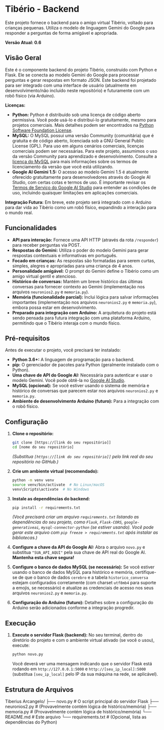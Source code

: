 # Tibério - Backend

Este projeto fornece o backend para o amigo virtual Tibério, voltado para crianças pequenas. Utiliza o modelo de linguagem Gemini do Google para responder a perguntas de forma amigável e apropriada.

**Versão Atual: 0.6**

## Visão Geral

Este é o componente backend do projeto Tibério, construído com Python e Flask. Ele se conecta ao modelo Gemini do Google para processar perguntas e gerar respostas em formato JSON. Este backend foi projetado para ser integrado com uma interface de usuário (atualmente em desenvolvimento/não incluído neste repositório) e futuramente com um robô físico (via Arduino).

**Licenças:**

* **Python:** Python é distribuído sob uma licença de código aberto permissiva. Você pode usá-lo e distribuí-lo gratuitamente, mesmo para projetos comerciais. Mais detalhes podem ser encontrados na [Python Software Foundation License](https://docs.python.org/3/license.html).
* **MySQL:** O MySQL possui uma versão Community (comunitária) que é gratuita e de código aberto, licenciada sob a GNU General Public License (GPL). Para uso em alguns cenários comerciais, licenças comerciais podem ser necessárias. Para este projeto, assumimos o uso da versão Community para aprendizado e desenvolvimento. Consulte a [licença do MySQL](https://www.mysql.com/about/legal/licensing/) para mais informações sobre os termos de licenciamento da versão que você está utilizando.
* **Google AI Gemini 1.5:** O acesso ao modelo Gemini 1.5 é atualmente oferecido gratuitamente para desenvolvedores através do Google AI Studio, com certas cotas e termos de uso. É importante revisar os [Termos de Serviço do Google AI Studio](https://makersuite.google.com/terms) para entender as condições de uso, incluindo quaisquer limitações em aplicações comerciais.

**Integração Futura:** Em breve, este projeto será integrado com o Arduino para dar vida ao Tibério como um robô físico, expandindo a interação para o mundo real.

## Funcionalidades

- **API para interação:** Fornece uma API HTTP (através da rota `/responder`) para receber perguntas via POST.
- **Respostas do Gemini:** Utiliza o poder do modelo Gemini para gerar respostas contextuais e informativas em português.
- **Focado em crianças:** As respostas são formatadas para serem curtas, simples, alegres e apropriadas para uma criança de 4 anos.
- **Personalidade amigável:** O prompt do Gemini define o Tibério como um amigo virtual gentil e atencioso.
- **Histórico de conversas:** Mantém um breve histórico das últimas conversas para fornecer contexto ao Gemini (implementação nos arquivos `neuronios2.py` e `memoria.py`).
- **Memória (funcionalidade parcial):** Inclui lógica para salvar informações importantes (implementação nos arquivos `neuronios2.py` e `memoria.py`), embora possa estar em desenvolvimento.
- **Preparado para integração com Arduino:** A arquitetura do projeto está sendo pensada para futura integração com uma plataforma Arduino, permitindo que o Tibério interaja com o mundo físico.

## Pré-requisitos

Antes de executar o projeto, você precisará ter instalado:

- **Python 3.6+:** A linguagem de programação para o backend.
- **pip:** O gerenciador de pacotes para Python (geralmente instalado com o Python).
- **Uma chave de API do Google AI:** Necessária para autenticar e usar o modelo Gemini. Você pode obtê-la no [Google AI Studio](https://makersuite.google.com/).
- **MySQL (opcional):** Se você estiver usando o sistema de memória e histórico de conversas que parecem estar nos arquivos `neuronios2.py` e `memoria.py`.
- **Ambiente de desenvolvimento Arduino (futuro):** Para a integração com o robô físico.

## Configuração

1.  **Clone o repositório:**
    ```bash
    git clone [https://[link do seu repositório]]
    cd [nome do seu repositório]
    ```
    *(Substitua `[https://[link do seu repositório]]` pelo link real do seu repositório no GitHub.)*

2.  **Crie um ambiente virtual (recomendado):**
    ```bash
    python -m venv venv
    source venv/bin/activate  # No Linux/macOS
    venv\Scripts\activate  # No Windows
    ```

3.  **Instale as dependências do backend:**
    ```bash
    pip install -r requirements.txt
    ```
    *(Você precisará criar um arquivo `requirements.txt` listando as dependências do seu projeto, como `Flask`, `Flask-CORS`, `google-generativeai`, `mysql-connector-python` (se estiver usando). Você pode gerar este arquivo com `pip freeze > requirements.txt` após instalar as bibliotecas.)*

4.  **Configure a chave da API do Google AI:**
    Abra o arquivo `novo.py` e substitua `"SUA_API_AQUI"` pela sua chave de API real do Google AI. **Mantenha esta chave segura!**

5.  **Configure o banco de dados MySQL (se necessário):**
    Se você estiver usando o banco de dados MySQL para histórico e memória, certifique-se de que o banco de dados `cerebro` e a tabela `historico_conversa` estejam configurados corretamente (com charset `utf8mb4` para suporte a emojis, se necessário) e atualize as credenciais de acesso nos seus arquivos `neuronios2.py` e `memoria.py`.

6.  **Configuração do Arduino (futuro):** Detalhes sobre a configuração do Arduino serão adicionados conforme a integração progredir.

## Execução

1.  **Execute o servidor Flask (backend):**
    No seu terminal, dentro do diretório do projeto e com o ambiente virtual ativado (se você o usou), execute:
    ```bash
    python novo.py
    ```
    Você deverá ver uma mensagem indicando que o servidor Flask está rodando em `http://127.0.0.1:5000` e `http://[seu_ip_local]:5000` (substitua `[seu_ip_local]` pelo IP da sua máquina na rede, se aplicável).

## Estrutura de Arquivos
Tiberius Arcangelo/
├── novo.py           # O script principal do servidor Flask
├── neuronios2.py       # (Provavelmente contém lógica de histórico/memória)
├── memoria.py          # (Provavelmente contém lógica de histórico/memória)
└── README.md         # Este arquivo
└── requirements.txt  # (Opcional, lista as dependências do Python)


